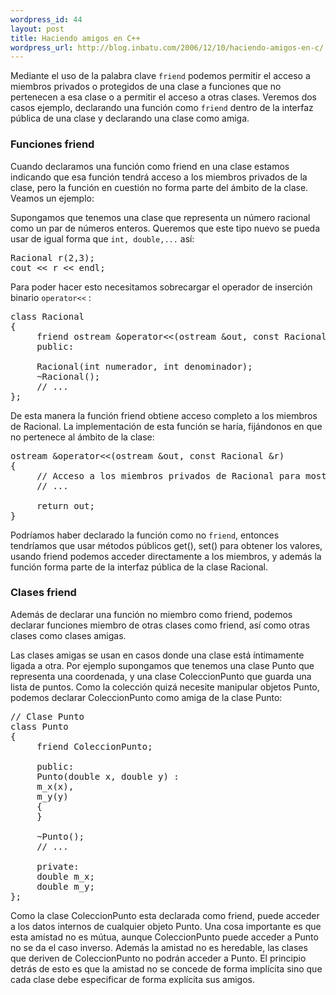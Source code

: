 ```yaml
--- 
wordpress_id: 44
layout: post
title: Haciendo amigos en C++
wordpress_url: http://blog.inbatu.com/2006/12/10/haciendo-amigos-en-c/
---
```

Mediante el uso de la palabra clave <code>friend</code> podemos permitir el acceso a miembros privados o protegidos de una clase a funciones que no pertenecen a esa clase o a permitir el acceso a otras clases. Veremos dos casos ejemplo, declarando una función como <code>friend</code> dentro de la interfaz pública de una clase y declarando una clase como amiga.

<h3>Funciones friend</h3>
Cuando declaramos una función como friend en una clase estamos indicando que esa función tendrá acceso a los miembros privados de la clase, pero la función en cuestión no forma parte del ámbito de la clase. Veamos un ejemplo:

Supongamos que tenemos una clase que representa un número racional como un par de números enteros. Queremos que este tipo nuevo se pueda usar de igual forma que <code>int, double,...</code> así:
<pre name="code" class="cpp">
Racional r(2,3);
cout &lt;&lt; r &lt;&lt; endl;
</pre>
Para poder hacer esto necesitamos sobrecargar el operador de inserción binario <code>operator&lt;&lt;</code> :
<pre name="code" class="cpp">
class Racional
{
     friend ostream &amp;operator&lt;&lt;(ostream &amp;out, const Racional &amp;r);
     public:
     
     Racional(int numerador, int denominador);
     ~Racional();
     // ...
};
</pre>
De esta manera la función friend obtiene acceso completo a los miembros de Racional. La implementación de esta función se haría, fijándonos en que no pertenece al ámbito de la clase:
<pre name="code" class="cpp">
ostream &amp;operator&lt;&lt;(ostream &amp;out, const Racional &amp;r)
{
     // Acceso a los miembros privados de Racional para mostrar r.
     // ...

     return out;
}
</pre>
Podríamos haber declarado la función como no <code>friend</code>, entonces tendríamos que usar métodos públicos get(), set() para obtener los valores, usando friend podemos acceder directamente a los miembros, y además la función forma parte de la interfaz pública de la clase Racional.

<h3>Clases friend</h3>
Además de declarar una función no miembro como friend, podemos declarar funciones miembro de otras clases como friend, así como otras clases como clases amigas.

Las clases amigas se usan en casos donde una clase está íntimamente ligada a otra. Por ejemplo supongamos que tenemos una clase Punto que representa una coordenada, y una clase ColeccionPunto que guarda una lista de puntos. Como la colección quizá necesite manipular objetos Punto, podemos declarar ColeccionPunto como amiga de la clase Punto:
<pre name="code" class="cpp">
// Clase Punto
class Punto
{
     friend ColeccionPunto;

     public:
     Punto(double x, double y) :
     m_x(x),
     m_y(y)
     {
     }

     ~Punto();
     // ...

     private:
     double m_x;
     double m_y;
};
</pre>
Como la clase ColeccionPunto esta declarada como friend, puede acceder a los datos internos de cualquier objeto Punto. Una cosa importante es que esta amistad no es mútua, aunque ColeccionPunto puede acceder a Punto no se da el caso inverso. Además la amistad no es heredable, las clases que deriven de ColeccionPunto no podrán acceder a Punto. El principio detrás de esto es que la amistad no se concede de forma implícita sino que cada clase debe especificar de forma explícita sus amigos.
